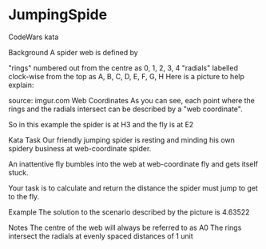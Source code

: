# JumpingSpide
CodeWars kata

Background
A spider web is defined by

"rings" numbered out from the centre as 0, 1, 2, 3, 4
"radials" labelled clock-wise from the top as A, B, C, D, E, F, G, H
Here is a picture to help explain:

source: imgur.com
Web Coordinates
As you can see, each point where the rings and the radials intersect can be described by a "web coordinate".

So in this example the spider is at H3 and the fly is at E2

Kata Task
Our friendly jumping spider is resting and minding his own spidery business at web-coordinate spider.

An inattentive fly bumbles into the web at web-coordinate fly and gets itself stuck.

Your task is to calculate and return the distance the spider must jump to get to the fly.

Example
The solution to the scenario described by the picture is 4.63522

Notes
The centre of the web will always be referred to as A0
The rings intersect the radials at evenly spaced distances of 1 unit
